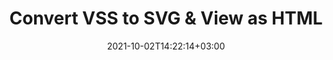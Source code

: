 ---
############################# Static ############################
layout: "autogen"
date: 2021-10-02T14:22:14+03:00
draft: false
path: "total/net/conversion/vss-to-svg/"

############################# Head ############################
head_title: "Convert VSS to SVG in C# VB.NET & View as HTML"
head_description: "Code example to convert VSS to SVG and 100+ other file formats in .NET (C#, VB.NET, ASP.NET & .NET Core) applications. Display the Converted SVG document as HTML viewer."

############################# Header ############################
title: "Convert VSS to SVG & View as HTML"
description: "Programmatically convert VSS to SVG in .NET applications using flexible options to customize the resultant document. Convert the complete document or specific pages based on page numbers or selective page ranges using the .NET document conversion library."

############################# SubMenu ############################
submenu:
    enable: false

############################# Content ############################
content:
    enable: true
    block:
    - title_left: "VSS to SVG Conversion in C# .NET"
      content_left: |
          VSS to SVG file conversion using C#. Add watermark and view the converted document as HTML without using any external software.

          -   Create **Converter** object to convert VSS document
          -   Set the convert options for SVG format
          -   Call **Convert** method of **Converter** class instance for conversion to SVG
          -   Set options for HTML viewer
          -   Create **Viewer** object to view converted SVG as HTML
          
      title_right: "Convert Whole Document or Specific Pages"
      content_right: |
          You require `GroupDocs.Conversion` & `GroupDocs.Viewer` namespaces to convert between a wide range of popular document types such as PDF, Microsoft Word, Excel, PowerPoint, Project, Outlook, HTML, diagrams and image file formats. Explore other [.NET APIs for Office documents](https://products.conholdate.com/total/net/) as offered by Conholdate.Total.
          
          Get the respective assembly files from the [downloads](https://downloads.conholdate.com/total/net) or fetch the whole package from [Nuget](https://www.nuget.org/packages/Conholdate.Total/) to add 'Conholdate.Total` directly in your workspace.
          
      code: |
          ```cs {linenos=false}
          // Convert VSS to SVG using GroupDocs.Conversion API
          // Create Converter object to convert VSS document
          using (Converter converter = new Converter("input.vss"))
          {
              // set the convert options for SVG format
              var convertOptions = converter.GetPossibleConversions()["svg"].ConvertOptions;

              // convert to SVG format
              converter.Convert("output.svg", convertOptions);
          }

          // Set options for HTML viewer
          HtmlViewOptions viewOptions = HtmlViewOptions.ForEmbeddedResources("output{0}.html");

          // Create Viewer object to view converted SVG as HTML
          using (Viewer viewer = new Viewer("output.svg"))
          {
              viewer.View(viewOptions);
          }
          ```
    - title_left: "Add Watermark to Converted SVG in C#"
      content_left: |
          Accurately convert documents (VSS to SVG) exactly as the original file and apply text or image watermarks to the converted document pages using C# .NET.

          -   Create **Converter** object to convert VSS document
          -   Create new instance of **WatermarkOptions** class
          -   Specify watermark properties (color, width, text, image etc)
          -   Instantiate the proper **ConvertOptions** class
          -   Set **Watermark** property of the **ConvertOptions** instance
          -   Call **Convert** method of **Converter** class instance for conversion to SVG
        
      title_right: "Source Document Information Extraction"
      content_right: |
          The documents information extraction feature not only allows getting the basic information about the source document file but it also supports extracting some valuable file-format specific information such as project start and end dates of a Microsoft Project file, any printing restrictions on a PDF document, list of folders enclosed in an Outlook data file etc. 

          Convert popular document file formats on different operating systems such as Windows, Linux or macOS while using platforms such as Windows Azure, Mono and Xamarin.
          
      code: |
          ```cs {linenos=false}
          // Create Converter object to convert VSS document
          using (Converter converter = new Converter("input.vss"))
          {
              // Create new instance of WatermarkOptions class
              WatermarkOptions watermark = new WatermarkOptions
              {
                  Text = "Sample watermark",
                  Color = Color.Red,
                  Width = 100,
                  Height = 100,
                  Background = true
              };

              // Instantiate the proper ConvertOptions class
              PdfConvertOptions options = new PdfConvertOptions
              {
                  Watermark = watermark
              };

              // convert to SVG format
              converter.Convert("output.svg", options);
          }
          ```
############################# About Formats ############################
about_formats:
    enable: false
############################# More Formats ############################
more_formats:
    enable: true
    auto: false
    other_out_formats: PDF DOCX DOT DOTX DOTM TXT RTF HTML MHTML XLS XLSX XLSM XLT XLTX XLTM CSV DIF PPT PPTX PPS PPSX POT POTX POTM ODT OTT OTP ODP ODS EMZ WMZ SVGZ TEX DCM WMF BMP PNG GIF JPEG TIFF
############################# Back to top ###############################
back_to_top:
  enable: true
---